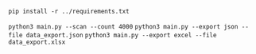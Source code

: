 `pip install -r ../requirements.txt`

`python3 main.py --scan --count 4000`
`python3 main.py --export json --file data_export.json`
`python3 main.py --export excel --file data_export.xlsx`





